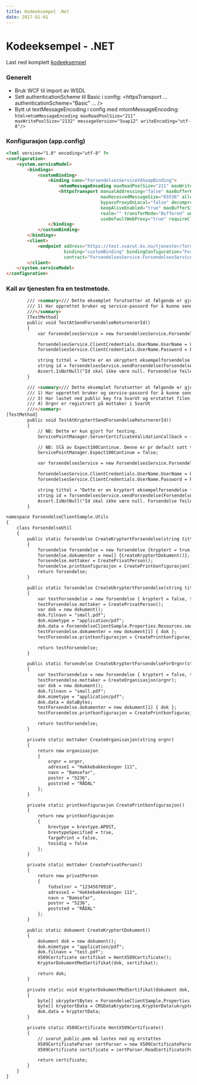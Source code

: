 ```yaml
---
title: Kodeeksempel .Net
date: 2017-01-01
---
```

# Kodeeksempel - .NET

Last ned komplett [kodeeksempel](../files/121363/dot-net-eksempel.zip)

### Generelt

*   Bruk WCF til import av WSDL
*   Sett authenticationScheme til Basic i config: <httpsTransport ... authenticationScheme="Basic" ... />
*   Bytt ut textMessageEncoding i config med mtomMessageEncoding: 
```html<mtomMessageEncoding maxReadPoolSize="211" maxWritePoolSize="2132" messageVersion="Soap12" writeEncoding="utf-8"/>```

### Konfigurasjon (app.config)

```html
<?xml version="1.0" encoding="utf-8" ?>
<configuration>
    <system.serviceModel>
        <bindings>
            <customBinding>
                <binding name="ForsendelsesServiceV4SoapBinding">
                    <mtomMessageEncoding maxReadPoolSize="211" maxWritePoolSize="2132" messageVersion="Soap12" writeEncoding="utf-8"/>
                    <httpsTransport manualAddressing="false" maxBufferPoolSize="524288"
                                    maxReceivedMessageSize="65536" allowCookies="false" authenticationScheme="Basic"
                                    bypassProxyOnLocal="false" decompressionEnabled="true" hostNameComparisonMode="StrongWildcard"
                                    keepAliveEnabled="true" maxBufferSize="65536" proxyAuthenticationScheme="Anonymous"
                                    realm="" transferMode="Buffered" unsafeConnectionNtlmAuthentication="false"
                                    useDefaultWebProxy="true" requireClientCertificate="false" />
                </binding>
            </customBinding>
        </bindings>
        <client>
            <endpoint address="https://test.svarut.ks.no/tjenester/forsendelseservice/ForsendelsesServiceV4"
                      binding="customBinding" bindingConfiguration="ForsendelsesServiceV4SoapBinding"
                      contract="ForsendelsesService.ForsendelsesServiceV4" name="ForsendelsesServiceV4" />
        </client>
    </system.serviceModel>
</configuration>
```

### Kall av tjenesten fra en testmetode.

```html
        /// <summary>/// Dette eksemplet forutsetter at følgende er gjort:
        /// 1) Har opprettet bruker og service-passord for å kunne sende inn forsendelse til SvarUt
        ///</summary> 
        [TestMethod]
        public void TestAtSendForsendelseReturnererId()
        {
            var forsendelsesService = new ForsendelsesService.ForsendelsesServiceV4Client();

            forsendelsesService.ClientCredentials.UserName.UserName = UserName;
            forsendelsesService.ClientCredentials.UserName.Password = Password;

            string tittel = "Dette er en ukryptert eksempelforsendelse fra .Net  - " + Guid.NewGuid().ToString();
            string id = forsendelsesService.sendForsendelse(ForsendelseUtil.CreateUkryptertForsendelse(tittel));
            Assert.IsNotNull("Id skal ikke være null. Forsendelse feilet.", id);
        }

        /// <summary>/// Dette eksemplet forutsetter at følgende er gjort:
        /// 1) Har opprettet bruker og service-passord for å kunne sende inn forsendelse til SvarUt
        /// 3) Har lastet ned public key fra SvarUt og erstattet filen svarut_public.pem i resources mappen
        /// 4) Orgnr er registrert på mottaker i SvarUt
        ///</summary> 
[TestMethod]
        public void TestAtKryptertSendForsendelseReturnererId()
        {
            // NB: Dette er kun gjort for testing.
            ServicePointManager.ServerCertificateValidationCallback = (obj, certificate, chain, errors) => true;

            // NB: Slå av Expect100Continue. Denne er pr default satt til true og kan føre til problemer.
            ServicePointManager.Expect100Continue = false;

            var forsendelsesService = new ForsendelsesService.ForsendelsesServiceV4Client();

            forsendelsesService.ClientCredentials.UserName.UserName = UserName;
            forsendelsesService.ClientCredentials.UserName.Password = Password;

            string tittel = "Dette er en kryptert eksempelforsendelse fra .Net - " + Guid.NewGuid().ToString();
            string id = forsendelsesService.sendForsendelse(ForsendelseUtil.CreateKryptertForsendelse(tittel));
            Assert.IsNotNull("Id skal ikke være null. Forsendelse feilet.", id);
        }

namespace ForsendelseClientSample.Utils
{
    class ForsendelseUtil
    {
        public static forsendelse CreateKryptertForsendelse(string tittel)
        {
            forsendelse forsendelse = new forsendelse {kryptert = true, tittel = tittel, krevNiva4Innlogging = false, avgivendeSystem = "Avgivende system .Net"};
            forsendelse.dokumenter = new[] {CreateKryptertDokument()};
            forsendelse.mottaker = CreatePrivatPerson();
            forsendelse.printkonfigurasjon = CreatePrintkonfigurasjon();
            return forsendelse;
        }

        public static forsendelse CreateUkryptertForsendelse(string tittel)
        {
            var testForsendelse = new forsendelse { kryptert = false, tittel = tittel, krevNiva4Innlogging = false, avgivendeSystem = "Avgivende system .Net"};
            testForsendelse.mottaker = CreatePrivatPerson();
            var dok = new dokument();
            dok.filnavn = "small.pdf";
            dok.mimetype = "application/pdf";
            dok.data = ForsendelseClientSample.Properties.Resources.small_pdf;
            testForsendelse.dokumenter = new dokument[1] { dok };
            testForsendelse.printkonfigurasjon = CreatePrintkonfigurasjon();

            return testForsendelse;
        }

        public static forsendelse CreateUkryptertForsendelseForOrgnr(string tittel, string orgnr, byte[] dataBytes)
        {
            var testForsendelse = new forsendelse { kryptert = false, tittel = tittel, krevNiva4Innlogging = false, avgivendeSystem = "Avgivende system .Net" };
            testForsendelse.mottaker = CreateOrganisasjon(orgnr);
            var dok = new dokument();
            dok.filnavn = "small.pdf";
            dok.mimetype = "application/pdf";
            dok.data = dataBytes;
            testForsendelse.dokumenter = new dokument[1] { dok };
            testForsendelse.printkonfigurasjon = CreatePrintkonfigurasjon();

            return testForsendelse;
        }

        private static mottaker CreateOrganisasjon(string orgnr)
        {
            return new organisasjon
            {
                orgnr = orgnr,
                adresse1 = "Hakkebakkeskogen 111",
                navn = "Bamsefar",
                postnr = "5236",
                poststed = "RÅDAL"
            };
        }

        private static printkonfigurasjon CreatePrintkonfigurasjon()
        {
            return new printkonfigurasjon
            {
                brevtype = brevtype.APOST,
                brevtypeSpecified = true,
                fargePrint = false,
                tosidig = false
            };
        }

        private static mottaker CreatePrivatPerson()
        {
            return new privatPerson
            {
                fodselsnr = "12345678910",
                adresse1 = "Hakkebakkeskogen 111",
                navn = "Bamsefar",
                postnr = "5236",
                poststed = "RÅDAL"
            };
        }

        public static dokument CreateKryptertDokument()
        {
            dokument dok = new dokument();
            dok.mimetype = "application/pdf";
            dok.filnavn = "test.pdf";
            X509Certificate sertifikat = HentX509Certificate();
            KrypterDokumentMedSertifikat(dok, sertifikat);

            return dok;
        }

        private static void KrypterDokumentMedSertifikat(dokument dok, X509Certificate sertifikat)
        {
            byte[] ukryptertBytes = ForsendelseClientSample.Properties.Resources.small_pdf;
            byte[] kryptertData = CMSDataKryptering.KrypterData(ukryptertBytes, sertifikat);
            dok.data = kryptertData;
        }

        private static X509Certificate HentX509Certificate()
        {
            // svarut_public.pem må lastes ned og erstattes
            X509CertificateParser certParser = new X509CertificateParser();
            X509Certificate certificate = certParser.ReadCertificate(ForsendelseClientSample.Properties.Resources.svarut_public);

            return certificate;
        }
    }
}

```